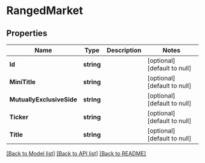 # RangedMarket

## Properties
Name | Type | Description | Notes
------------ | ------------- | ------------- | -------------
**Id** | **string** |  | [optional] [default to null]
**MiniTitle** | **string** |  | [optional] [default to null]
**MutuallyExclusiveSide** | **string** |  | [optional] [default to null]
**Ticker** | **string** |  | [optional] [default to null]
**Title** | **string** |  | [optional] [default to null]

[[Back to Model list]](../README.md#documentation-for-models) [[Back to API list]](../README.md#documentation-for-api-endpoints) [[Back to README]](../README.md)

